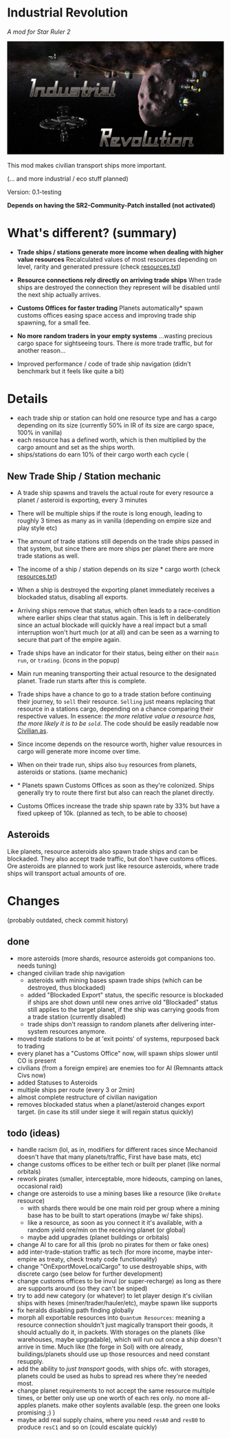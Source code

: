 # Industrial Revolution
_A mod for Star Ruler 2_

![logo](IndustrialRevolution/logo.png "")

This mod makes civilian transport ships more important.

(... and more industrial / eco stuff planned)

Version: 0.1-testing

**Depends on having the SR2-Community-Patch installed (not activated)**

# What's different? (summary)

- **Trade ships / stations generate more income when dealing with higher value resources**
  Recalculated values of most resources depending on level, rarity and generated pressure (check [resources.txt](resources.txt))

- **Resource connections rely directly on arriving trade ships**
  When trade ships are destroyed the connection they represent will be disabled until the next ship actually arrives.

- **Customs Offices for faster trading**
  Planets automatically* spawn customs offices easing space access and improving trade ship spawning, for a small fee.

- **No more random traders in your empty systems**
  ...wasting precious cargo space for sightseeing tours. There _is_ more trade traffic, but for another reason...

- Improved performance / code of trade ship navigation (didn't benchmark but it feels like quite a bit)

# Details
- each trade ship or station can hold one resource type and has a cargo depending on its size (currently 50% in IR of its size are cargo space, 100% in vanilla)
- each resource has a defined worth, which is then multiplied by the cargo amount and set as the ships worth.
- ships/stations do earn 10% of their cargo worth each cycle (
 
## New Trade Ship / Station mechanic

- A trade ship spawns and travels the actual route for every resource a planet / asteroid is exporting, every 3 minutes
- There will be multiple ships if the route is long enough, leading to roughly 3 times as many as in vanilla (depending on empire size and play style etc)
- The amount of trade stations still depends on the trade ships passed in that system, but since there are more ships per planet there are more trade stations as well.
- The income of a ship / station depends on its size * cargo worth (check [resources.txt](resources.txt))
- When a ship is destroyed the exporting planet immediately receives a blockaded status, disabling all exports.
- Arriving ships remove that status, which often leads to a race-condition where earlier ships clear that status again.
  This is left in deliberately since an actual blockade will quickly have a real impact but a small interruption won't hurt much (or at all) and can be seen as a warning to secure that part of the empire again.
- Trade ships have an indicator for their status, being either on their `main run`, or `trading`. (icons in the popup)
- Main run meaning transporting their actual resource to the designated planet. Trade run starts after this is complete.
- Trade ships have a chance to go to a trade station before continuing their journey, to `sell` their resource.
  `Selling` just means replacing that resource in a stations cargo, depending on a chance comparing their respective values.
  In essence: _the more relative value a resource has, the more likely it is to be `sold`_.
  The code should be easily readable now [Civilian.as](IndustrialRevolution/scripts/server/objects/Civilian.as#L566).
- Since income depends on the resource worth, higher value resources in cargo will generate more income over time.
- When on their trade run, ships also `buy` resources from planets, asteroids or stations. (same mechanic)

- \* Planets spawn Customs Offices as soon as they're colonized. Ships generally try to route there first but also can reach the planet directly.
- Customs Offices increase the trade ship spawn rate by 33% but have a fixed upkeep of 10k. (planned as tech, to be able to choose)

## Asteroids

Like planets, resource asteroids also spawn trade ships and can be blockaded. They also accept trade traffic, but don't have customs offices.
Ore asteroids are planned to work just like resource asteroids, where trade ships will transport actual amounts of ore.

# Changes
(probably outdated, check commit history)
## done
- more asteroids (more shards, resource asteroids got companions too. needs tuning)
- changed civilian trade ship navigation
    - asteroids with mining bases spawn trade ships (which can be destroyed, thus blockaded)
    - added "Blockaded Export" status, the specific resource is blockaded if ships are shot down until new ones arrive
      old "Blockaded" status still applies to the target planet, if the ship was carrying goods from a trade station (currently disabled)
    - trade ships don't reassign to random planets after delivering inter-system resources anymore.
- moved trade stations to be at 'exit points' of systems, repurposed back to trading
- every planet has a "Customs Office" now, will spawn ships slower until CO is present
- civilians (from a foreign empire) are enemies too for AI (Remnants attack Civs now)
- added Statuses to Asteroids
- multiple ships per route (every 3 or 2min)
- almost complete restructure of civilian navigation
- removes blockaded status when a planet/asteroid changes export target.
  (in case its still under siege it will regain status quickly)

## todo (ideas)
- handle racism (lol, as in, modifiers for different races since Mechanoid doesn't have that many planets/traffic, First have base mats, etc)
- change customs offices to be either tech or built per planet (like normal orbitals)
- rework pirates (smaller, interceptable, more hideouts, camping on lanes, occasional raid)
- change ore asteroids to use a mining bases like a resource (like `OreRate` resource)
    - with shards there would be one main roid per group where a mining base has to be built to start operations (maybe w/ fake ships).
    - like a resource, as soon as you connect it it's available, with a random yield ore/min on the receiving planet (or global)
    - maybe add upgrades (planet buildings or orbitals)
- change AI to care for all this (prob no pirates for them or fake ones)
- add inter-trade-station traffic as tech (for more income, maybe inter-empire as treaty, check treaty code functionality)
- change "OnExportMoveLocalCargo" to use destroyable ships, with discrete cargo (see below for further development)
- change customs offices to be invul (or super-recharge) as long as there are supports around (so they can't be sniped)
- try to add new category (or whatever) to let player design it's civilian ships with hexes (miner/trader/hauler/etc), maybe spawn like supports
- fix heralds disabling path finding globally
- morph all exportable resources into `Quantum Resources`: meaning a resource connection shouldn't just magically transport their goods, it should actually do it, in packets. With storages on the planets (like warehouses, maybe upgradable), which will run out once a ship doesn't arrive in time. Much like (the forge in SoI) with ore already, buildings/planets should use up those resources and need constant resupply.
- add the ability to _just transport_ goods, with ships ofc. with storages, planets could be used as hubs to spread res where they're needed most. 
- change planet requirements to not accept the same resource multiple times, or better only use up one worth of each res only. no more all-apples planets. make other soylents available (esp. the green one looks promising ;) )
- maybe add real supply chains, where you need `resA0` and `resB0` to produce `resC1` and so on (could escalate quickly)